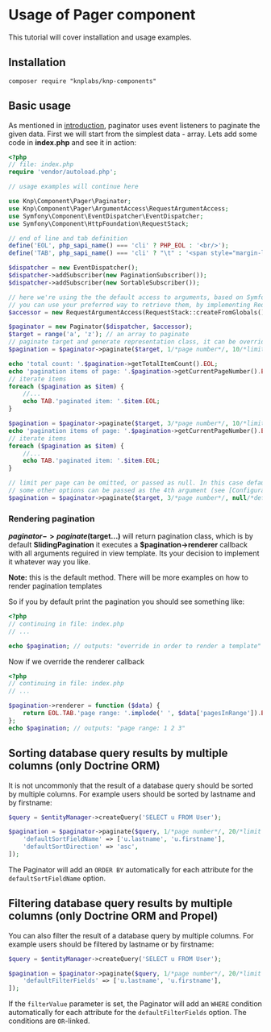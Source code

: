 # Usage of Pager component

This tutorial will cover installation and usage examples.

## Installation

    composer require "knplabs/knp-components"

## Basic usage

As mentioned in [introduction](https://github.com/knplabs/knp-components/tree/master/doc/pager/intro.md),
paginator uses event listeners to paginate the given data. First we will start from the simplest data - array.
Lets add some code in **index.php** and see it in action:

``` php
<?php
// file: index.php
require 'vendor/autoload.php';

// usage examples will continue here

use Knp\Component\Pager\Paginator;
use Knp\Component\Pager\ArgumentAccess\RequestArgumentAccess;
use Symfony\Component\EventDispatcher\EventDispatcher;
use Symfony\Component\HttpFoundation\RequestStack;

// end of line and tab definition
define('EOL', php_sapi_name() === 'cli' ? PHP_EOL : '<br/>');
define('TAB', php_sapi_name() === 'cli' ? "\t" : '<span style="margin-left:25px"/>');

$dispatcher = new EventDispatcher();
$dispatcher->addSubscriber(new PaginationSubscriber());
$dispatcher->addSubscriber(new SortableSubscriber());

// here we're using the the default access to arguments, based on Symfony Request
// you can use your preferred way to retrieve them, by implementing RequestArgumentAccessInterface
$accessor = new RequestArgumentAccess(RequestStack::createFromGlobals());

$paginator = new Paginator($dispatcher, $accessor);
$target = range('a', 'z'); // an array to paginate
// paginate target and generate representation class, it can be overrided by event listener
$pagination = $paginator->paginate($target, 1/*page number*/, 10/*limit per page*/);

echo 'total count: '.$pagination->getTotalItemCount().EOL;
echo 'pagination items of page: '.$pagination->getCurrentPageNumber().EOL;
// iterate items
foreach ($pagination as $item) {
    //...
    echo TAB.'paginated item: '.$item.EOL;
}

$pagination = $paginator->paginate($target, 3/*page number*/, 10/*limit per page*/);
echo 'pagination items of page: '.$pagination->getCurrentPageNumber().EOL;
// iterate items
foreach ($pagination as $item) {
    //...
    echo TAB.'paginated item: '.$item.EOL;
}

// limit per page can be omitted, or passed as null. In this case default value will be used.
// some other options can be passed as the 4th argument (see [Configuration](docs/pager/config.md))
$pagination = $paginator->paginate($target, 3/*page number*/, null/*default limit per page will be used*/, ['pageParameterName' => 'section']/*options*/);
```

### Rendering pagination

**$paginator->paginate($target...)** will return pagination class, which is by
default **SlidingPagination** it executes a **$pagination->renderer** callback
with all arguments reguired in view template. Its your decision to implement
it whatever way you like.

**Note:** this is the default method. There will be more examples on how to render pagination templates

So if you by default print the pagination you should see something like:

``` php
<?php
// continuing in file: index.php
// ...

echo $pagination; // outputs: "override in order to render a template"
```

Now if we override the renderer callback

``` php
<?php
// continuing in file: index.php
// ...

$pagination->renderer = function ($data) {
    return EOL.TAB.'page range: '.implode(' ', $data['pagesInRange']).EOL;
};
echo $pagination; // outputs: "page range: 1 2 3"
```

## Sorting database query results by multiple columns (only Doctrine ORM)

It is not uncommonly that the result of a database query should be sorted by multiple columns.
For example users should be sorted by lastname and by firstname:

```php
$query = $entityManager->createQuery('SELECT u FROM User');

$pagination = $paginator->paginate($query, 1/*page number*/, 20/*limit per page*/, [
    'defaultSortFieldName' => ['u.lastname', 'u.firstname'],
    'defaultSortDirection' => 'asc',
]);
```

The Paginator will add an `ORDER BY` automatically for each attribute for the
`defaultSortFieldName` option.

## Filtering database query results by multiple columns (only Doctrine ORM and Propel)

You can also filter the result of a database query by multiple columns.
For example users should be filtered by lastname or by firstname:

```php
$query = $entityManager->createQuery('SELECT u FROM User');

$pagination = $paginator->paginate($query, 1/*page number*/, 20/*limit per page*/, [
    'defaultFilterFields' => ['u.lastname', 'u.firstname'],
]);
```

If the `filterValue` parameter is set, the Paginator will add an `WHERE` condition automatically 
for each attribute for the `defaultFilterFields` option. The conditions are `OR`-linked.
